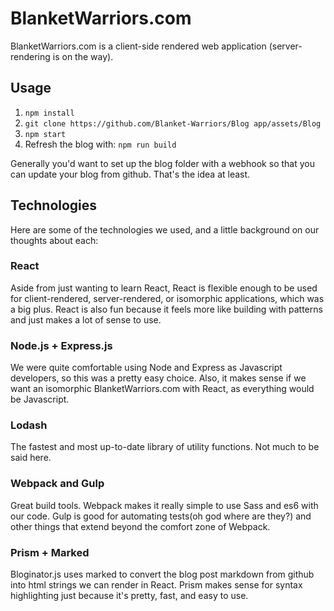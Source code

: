 # BlanketWarriors.com
  BlanketWarriors.com is a client-side rendered web application (server-rendering is on the way).

## Usage
  1. `npm install`
  2. `git clone https://github.com/Blanket-Warriors/Blog app/assets/Blog`
  3. `npm start`
  4. Refresh the blog with: `npm run build`

Generally you'd want to set up the blog folder with a webhook so that you can update your blog from github.  That's the idea at least.

## Technologies
Here are some of the technologies we used, and a little background on our thoughts about each:

### React
  Aside from just wanting to learn React, React is flexible enough to be used for client-rendered, server-rendered, or isomorphic applications, which was a big plus.  React is also fun because it feels more like building with patterns and just makes a lot of sense to use.

### Node.js + Express.js
  We were quite comfortable using Node and Express as Javascript developers, so this was a pretty easy choice.  Also, it makes sense if we want an isomorphic BlanketWarriors.com with React, as everything would be Javascript.

### Lodash
  The fastest and most up-to-date library of utility functions.  Not much to be said here.

### Webpack and Gulp
  Great build tools.  Webpack makes it really simple to use Sass and es6 with our code.  Gulp is good for automating tests(oh god where are they?) and other things that extend beyond the comfort zone of Webpack.

### Prism + Marked
  Bloginator.js uses marked to convert the blog post markdown from github into html strings we can render in React.  Prism makes sense for syntax highlighting just because it's pretty, fast, and easy to use.
